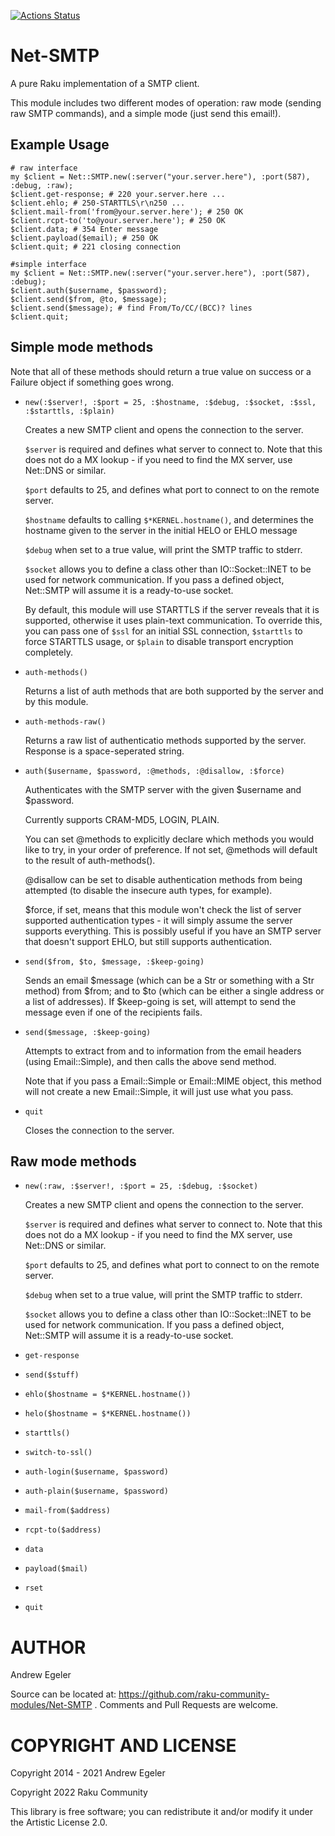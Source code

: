 [![Actions Status](https://github.com/raku-community-modules/Net-SMTP/workflows/test/badge.svg)](https://github.com/raku-community-modules/Net-SMTP/actions)

Net-SMTP
===========

A pure Raku implementation of a SMTP client.

This module includes two different modes of operation: raw mode (sending raw SMTP
commands), and a simple mode (just send this email!).

## Example Usage ##

    # raw interface
    my $client = Net::SMTP.new(:server("your.server.here"), :port(587), :debug, :raw);
    $client.get-response; # 220 your.server.here ...
    $client.ehlo; # 250-STARTTLS\r\n250 ...
    $client.mail-from('from@your.server.here'); # 250 OK
    $client.rcpt-to('to@your.server.here'); # 250 OK
    $client.data; # 354 Enter message
    $client.payload($email); # 250 OK
    $client.quit; # 221 closing connection

    #simple interface
    my $client = Net::SMTP.new(:server("your.server.here"), :port(587), :debug);
    $client.auth($username, $password);
    $client.send($from, @to, $message);
    $client.send($message); # find From/To/CC/(BCC)? lines
    $client.quit;

## Simple mode methods ##

Note that all of these methods should return a true value on success or a Failure
object if something goes wrong.

 -  `new(:$server!, :$port = 25, :$hostname, :$debug, :$socket, :$ssl, :$starttls, :$plain)`

    Creates a new SMTP client and opens the connection to the server.

    `$server` is required and defines what server to connect to. Note that this
    does not do a MX lookup - if you need to find the MX server, use Net::DNS or
    similar.

    `$port` defaults to 25, and defines what port to connect to on the remote
    server.

    `$hostname` defaults to calling `$*KERNEL.hostname()`, and determines the
    hostname given to the server in the initial HELO or EHLO message

    `$debug` when set to a true value, will print the SMTP traffic to stderr.

    `$socket` allows you to define a class other than IO::Socket::INET to
    be used for network communication. If you pass a defined object, Net::SMTP
    will assume it is a ready-to-use socket.

    By default, this module will use STARTTLS if the server reveals that it is supported,
    otherwise it uses plain-text communication. To override this, you can pass one of
    `$ssl` for an initial SSL connection, `$starttls` to force STARTTLS usage, or
    `$plain` to disable transport encryption completely.

 -  `auth-methods()`

    Returns a list of auth methods that are both supported by the server and by
    this module.

 -  `auth-methods-raw()`

    Returns a raw list of authenticatio methods supported by the server. Response
    is a space-seperated string.

 -  `auth($username, $password, :@methods, :@disallow, :$force)`

    Authenticates with the SMTP server with the given $username and $password.

    Currently supports CRAM-MD5, LOGIN, PLAIN.

    You can set @methods to explicitly declare which methods you would like to try,
    in your order of preference. If not set, @methods will default to the result
    of auth-methods().

    @disallow can be set to disable authentication methods from being attempted
    (to disable the insecure auth types, for example).

    $force, if set, means that this module won't check the list of server supported
    authentication types - it will simply assume the server supports everything.
    This is possibly useful if you have an SMTP server that doesn't support EHLO,
    but still supports authentication.

 -  `send($from, $to, $message, :$keep-going)`

    Sends an email $message (which can be a Str or something with a Str method)
    from $from; and to $to (which can be either a single address or a list of
    addresses). If $keep-going is set, will attempt to send the message even if
    one of the recipients fails.

 -  `send($message, :$keep-going)`

    Attempts to extract from and to information from the email headers (using
    Email::Simple), and then calls the above send method.

    Note that if you pass a Email::Simple or Email::MIME object, this method will
    not create a new Email::Simple, it will just use what you pass.

 -  `quit`

    Closes the connection to the server.

## Raw mode methods ##

 -  `new(:raw, :$server!, :$port = 25, :$debug, :$socket)`

    Creates a new SMTP client and opens the connection to the server.

    `$server` is required and defines what server to connect to. Note that this
    does not do a MX lookup - if you need to find the MX server, use Net::DNS or
    similar.

    `$port` defaults to 25, and defines what port to connect to on the remote
    server.

    `$debug` when set to a true value, will print the SMTP traffic to stderr.

    `$socket` allows you to define a class other than IO::Socket::INET to
    be used for network communication. If you pass a defined object, Net::SMTP
    will assume it is a ready-to-use socket.


 -  `get-response`
 -  `send($stuff)`
 -  `ehlo($hostname = $*KERNEL.hostname())`
 -  `helo($hostname = $*KERNEL.hostname())`
 -  `starttls()`
 -  `switch-to-ssl()`
 -  `auth-login($username, $password)`
 -  `auth-plain($username, $password)`
 -  `mail-from($address)`
 -  `rcpt-to($address)`
 -  `data`
 -  `payload($mail)`
 -  `rset`
 -  `quit`

AUTHOR
=======

Andrew Egeler

Source can be located at: https://github.com/raku-community-modules/Net-SMTP . Comments and Pull Requests are welcome.

COPYRIGHT AND LICENSE
=====================

Copyright 2014 - 2021 Andrew Egeler

Copyright 2022 Raku Community

This library is free software; you can redistribute it and/or modify it under the Artistic License 2.0.

